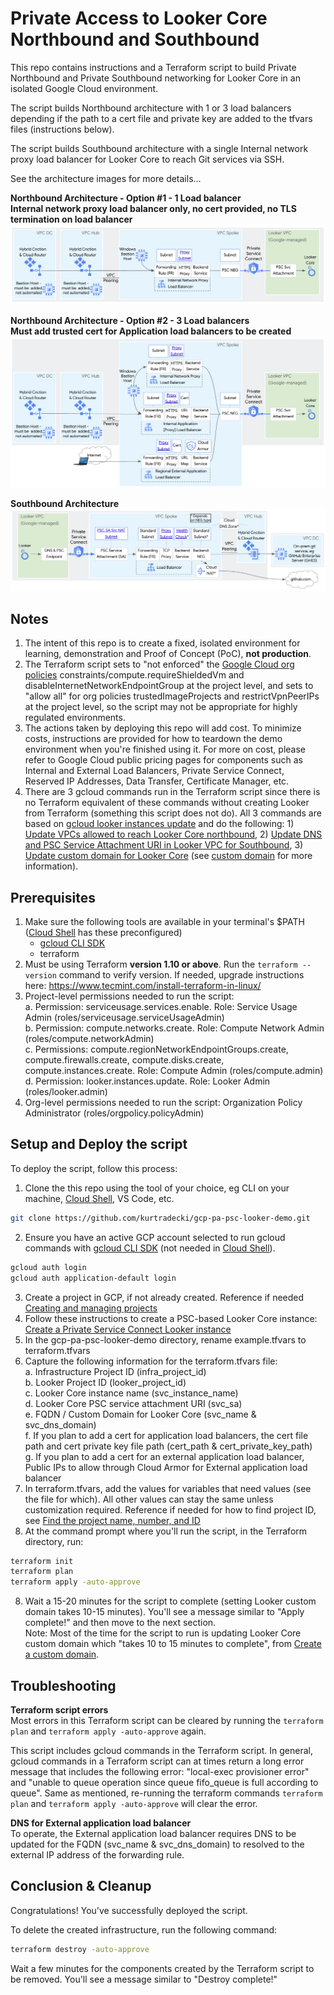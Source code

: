 # Private Access to Looker Core Northbound and Southbound
This repo contains instructions and a Terraform script to build Private Northbound and Private Southbound networking for Looker Core in an isolated Google Cloud environment. 

The script builds Northbound architecture with 1 or 3 load balancers depending if the path to a cert file and private key are added to the tfvars files (instructions below).  

The script builds Southbound architecture with a single Internal network proxy load balancer for Looker Core to reach Git services via SSH.

See the architecture images for more details...

**Northbound Architecture - Option #1 - 1 Load balancer**\
**Internal network proxy load balancer only, no cert provided, no TLS termination on load balancer**
![Northbound architecture option 1](./images/LookerNBArchOpt1.png)

**Northbound Architecture - Option #2 - 3 Load balancers**\
**Must add trusted cert for Application load balancers to be created**
![Northbound architecture option 2](./images/LookerNBArchOpt2.png)

**Southbound Architecture**
![Southbound architecture](./images/LookerSBArch.png)

## Notes
1. The intent of this repo is to create a fixed, isolated environment for learning, demonstration and Proof of Concept (PoC), **not production**.
2. The Terraform script sets to "not enforced" the [Google Cloud org policies](https://cloud.google.com/resource-manager/docs/organization-policy/using-constraints) constraints/compute.requireShieldedVm and disableInternetNetworkEndpointGroup at the project level, and sets to "allow all" for org policies trustedImageProjects and restrictVpnPeerIPs at the project level, so the script may not be appropriate for highly regulated environments.
3. The actions taken by deploying this repo will add cost. To minimize costs, instructions are provided for how to teardown the demo environment when you're finished using it. For more on cost, please refer to Google Cloud public pricing pages for components such as Internal and External Load Balancers, Private Service Connect, Reserved IP Addresses, Data Transfer, Certificate Manager, etc.
4. There are 3 gcloud commands run in the Terraform script since there is no Terraform equivalent of these commands without creating Looker from Terraform (something this script does not do). All 3 commands are based on [gcloud looker instances update](https://cloud.google.com/sdk/gcloud/reference/looker/instances/update) and do the following: 1) [Update VPCs allowed to reach Looker Core northbound](https://cloud.google.com/sdk/gcloud/reference/looker/instances/update#--psc-allowed-vpcs), 2) [Update DNS and PSC Service Attachment URI in Looker VPC for Southbound](https://cloud.google.com/sdk/gcloud/reference/looker/instances/update#--psc-service-attachment), 3) [Update custom domain for Looker Core](https://cloud.google.com/sdk/gcloud/reference/looker/instances/update#--custom-domain) (see [custom domain](https://cloud.google.com/looker/docs/looker-core-psc-access#create_a_custom_domain_2) for more information).


## Prerequisites
1. Make sure the following tools are available in your terminal's $PATH ([Cloud Shell](https://cloud.google.com/shell/docs/how-cloud-shell-works) has these preconfigured)
    * [gcloud CLI SDK](https://cloud.google.com/sdk/docs/install)
    * terraform
2. Must be using Terraform **version 1.10 or above**. Run the `terraform --version` command to verify version. If needed, upgrade instructions here: https://www.tecmint.com/install-terraform-in-linux/
3. Project-level permissions needed to run the script:\
   a. Permission: serviceusage.services.enable. Role: Service Usage Admin (roles/serviceusage.serviceUsageAdmin)\
   b. Permission: compute.networks.create. Role: Compute Network Admin (roles/compute.networkAdmin)\
   c. Permissions: compute.regionNetworkEndpointGroups.create, compute.firewalls.create, compute.disks.create, compute.instances.create. Role: Compute Admin (roles/compute.admin)\
   d. Permission: looker.instances.update. Role: Looker Admin (roles/looker.admin)
4. Org-level permissions needed to run the script: Organization Policy Administrator (roles/orgpolicy.policyAdmin)


## Setup and Deploy the script

To deploy the script, follow this process:
1. Clone the this repo using the tool of your choice, eg CLI on your machine, [Cloud Shell](https://cloud.google.com/shell/docs/how-cloud-shell-works), VS Code, etc.
```sh
git clone https://github.com/kurtradecki/gcp-pa-psc-looker-demo.git
```
2. Ensure you have an active GCP account selected to run gcloud commands with [gcloud CLI SDK](https://cloud.google.com/sdk/docs/install) (not needed in [Cloud Shell](https://cloud.google.com/shell/docs/how-cloud-shell-works)).
```sh
gcloud auth login
gcloud auth application-default login
```
3. Create a project in GCP, if not already created. Reference if needed [Creating and managing projects](https://cloud.google.com/resource-manager/docs/creating-managing-projects)
4. Follow these instructions to create a PSC-based Looker Core instance: [Create a Private Service Connect Looker instance](https://cloud.google.com/looker/docs/looker-core-create-psc#create_instance)
5. In the gcp-pa-psc-looker-demo directory, rename example.tfvars to terraform.tfvars
6. Capture the following information for the terraform.tfvars file:\
   a. Infrastructure Project ID (infra_project_id)\
   b. Looker Project ID (looker_project_id)\
   c. Looker Core instance name (svc_instance_name)\
   d. Looker Core PSC service attachment URI (svc_sa)\
   e. FQDN / Custom Domain for Looker Core (svc_name & svc_dns_domain)\
   f. If you plan to add a cert for application load balancers, the cert file path and cert private key file path (cert_path & cert_private_key_path)\
   g. If you plan to add a cert for an external application load balancer, Public IPs to allow through Cloud Armor for External application load balancer 
8. In terraform.tfvars, add the values for variables that need values (see the file for which). All other values can stay the same unless customization required. Reference if needed for how to find project ID, see [Find the project name, number, and ID](https://cloud.google.com/resource-manager/docs/creating-managing-projects#identifying_projects)
9. At the command prompt where you'll run the script, in the Terraform directory, run:
```sh 
terraform init
terraform plan
terraform apply -auto-approve
```
8. Wait a 15-20 minutes for the script to complete (setting Looker custom domain takes 10-15 minutes). You'll see a message similar to "Apply complete!" and then move to the next section.\
Note: Most of the time for the script to run is updating Looker Core custom domain which "takes 10 to 15 minutes to complete", from [Create a custom domain](https://cloud.google.com/looker/docs/looker-core-psc-access#create_a_custom_domain_2).

## Troubleshooting

**Terraform script errors**\
Most errors in this Terraform script can be cleared by running the `terraform plan` and `terraform apply -auto-approve` again. 

This script includes gcloud commands in the Terraform script. In general, gcloud commands in a Terraform script can at times return a long error message that includes the following error: "local-exec provisioner error" and "unable to queue operation since queue fifo_queue is full according to queue". Same as mentioned, re-running the terraform commands `terraform plan` and `terraform apply -auto-approve` will clear the error. 

**DNS for External application load balancer**\
To operate, the External application load balancer requires DNS to be updated for the FQDN (svc_name & svc_dns_domain) to resolved to the external IP address of the forwarding rule. 


## Conclusion & Cleanup

Congratulations! You've successfully deployed the script.

To delete the created infrastructure, run the following command:

```sh
terraform destroy -auto-approve
```

Wait a few minutes for the components created by the Terraform script to be removed. You'll see a message similar to "Destroy complete!" 
